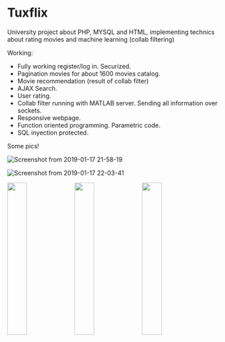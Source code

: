 # Tuxflix
University project about PHP, MYSQL and HTML, implementing technics about rating movies and machine learning (collab filtering)

Working:
* Fully working register/log in. Securized.
* Pagination movies for about 1600 movies catalog.
* Movie recommendation (result of collab filter)
* AJAX Search.
* User rating.
* Collab filter running with MATLAB server. Sending all information over sockets. 
* Responsive webpage.
* Function oriented programming. Parametric code.
* SQL inyection protected.

Some pics!

![Screenshot from 2019-01-17 21-58-19](https://user-images.githubusercontent.com/30501761/59977683-ad9f1480-95d4-11e9-9e82-b6838826ceca.png)

![Screenshot from 2019-01-17 22-03-41](https://user-images.githubusercontent.com/30501761/59977688-c3acd500-95d4-11e9-8798-bbf8105ec67a.png)

<img src="https://user-images.githubusercontent.com/30501761/59977693-dcb58600-95d4-11e9-9cad-6b53f98834ae.png" width="30%"></img> <img src="https://user-images.githubusercontent.com/30501761/59977696-e0e1a380-95d4-11e9-9d69-30693760bcbd.png" width="30%"></img> <img src="https://user-images.githubusercontent.com/30501761/59977698-e3dc9400-95d4-11e9-99c8-0f7b92f8ccb3.png" width="30%"></img> 

